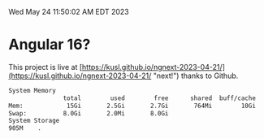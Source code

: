 Wed May 24 11:50:02 AM EDT 2023

# Angular 16?


This project is live at [https://kusl.github.io/ngnext-2023-04-21/](https://kusl.github.io/ngnext-2023-04-21/ "next!") thanks to Github.

```bash
System Memory
               total        used        free      shared  buff/cache   available
Mem:            15Gi       2.5Gi       2.7Gi       764Mi        10Gi        11Gi
Swap:          8.0Gi       2.0Mi       8.0Gi
System Storage
905M	.
```
